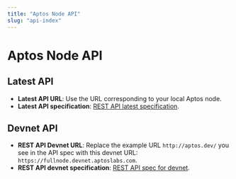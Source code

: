 ```yaml
---
title: "Aptos Node API"
slug: "api-index"
---
```


# Aptos Node API

## Latest API

- **Latest API URL**: Use the URL corresponding to your local Aptos node.
- **Latest API specification**: [REST API latest specification](pathname:///api/latest-api.html).

## Devnet API

- **REST API Devnet URL**: Replace the example URL `http://aptos.dev/` you see in the API spec with this devnet URL: `https://fullnode.devnet.aptoslabs.com`.
- **REST API devnet specification**: [REST API spec for devnet](pathname:///api/devnet-api.html).
